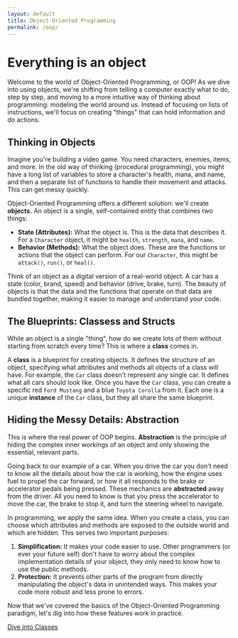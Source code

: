 ```yaml
---
layout: default
title: Object-Oriented Programming
permalink: /oop/
---
```

# Everything is an object

Welcome to the world of Object-Oriented Programming, or OOP! As we dive into
using objects, we're shifting from telling a computer exactly what to do, step
by step, and moving to a more intuitive way of thinking about programming:
modeling the world around us. Instead of focusing on lists of instructions,
we'll focus on creating "things" that can hold information and do actions.

## Thinking in Objects

Imagine you're building a video game. You need characters, enemies, items, and
more. In the old way of thinking (procedural programming), you might have a long
list of variables to store a character's health, mana, and name, and then a
separate list of functions to handle their movement and attacks. This can get
messy quickly.

Object-Oriented Programming offers a different solution: we'll create
**objects.** An object is a single, self-contained entity that combines two
things:

- **State (Attributes):** What the object is. This is the data that describes
it. For a `Character` object, it might be `health`, `strength`, `mana`, and
`name`.
- **Behavior (Methods):** What the object does. These are the functions or
actions that the object can perform. For our `Character`, this might be
`attack()`, `run()`, or `heal()`.

Think of an object as a digital version of a real-world object. A car has a
state (color, brand, speed) and behavior (drive, brake, turn). The beauty of
objects is that the data and the functions that operate on that data are bundled
together, making it easier to manage and understand your code.

## The Blueprints: Classess and Structs

While an object is a single "thing", how do we create lots of them without
starting from scratch every time? This is where a **class** comes in.

A **class** is a blueprint for creating objects. It defines the structure of an
object, specifying what attributes and methods all objects of a class will have.
For example, the `Car` class doesn't represent any single car. It defines what
all cars should look like. Once you have the `Car` class, you can create a
specific red `Ford Mustang` and a blue `Toyota Corolla` from it. Each one is a
unique **instance** of the `Car` class, but they all share the same blueprint.

## Hiding the Messy Details: Abstraction

This is where the real power of OOP begins. **Abstraction** is the principle of
hiding the complex inner workings of an object and only showing the essential,
relevant parts.

Going back to our example of a car. When you drive the car you don't need to
know all the details about how the car is working, how the engine uses fuel to
propel the car forward, or how it all responds to the brake or accelerator
pedals being pressed. These mechanics are **abstracted** away from the driver.
All you need to know is that you press the accelerator to move the car, the
brake to stop it, and turn the steering wheel to navigate.

In programming, we apply the same idea. When you create a class, you can choose
which attributes and methods are exposed to the outside world and which are
hidden. This serves two important purposes:

1. **Simplification:** It makes your code easier to use. Other programmers
(or ever your future self) don't have to worry about the complex implementation
details of your object, they only need to know how to use the public methods.
2. **Protection:** It prevents other parts of the program from directly
manipulating the object's data in unintended ways. This makes your code more
robust and less prone to errors.

Now that we've covered the basics of the Object-Oriented Programming paradigm,
let's dig into how these features work in practice.

[Dive into Classes](/classes/)
